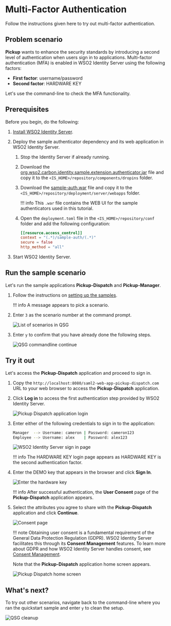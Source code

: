# Multi-Factor Authentication

Follow the instructions given here to try out multi-factor authentication.

## Problem scenario

**Pickup** wants to enhance the security standards by introducing a second level of authentication when users sign in to applications. Multi-factor authentication (MFA) is enabled in WSO2 Identity Server using the following factors:

- **First factor**: username/password
- **Second factor**: HARDWARE KEY

Let's use the command-line to check the MFA functionality.

## Prerequisites

Before you begin, do the following:

1. [Install WSO2 Identity Server]({{base_path}}/get-started/sample-use-cases/set-up/).
2. Deploy the sample authenticator dependency and its web application in WSO2 Identity Server.

    1. Stop the Identity Server if already running.
    2. Download the [org.wso2.carbon.identity.sample.extension.authenticator.jar](https://maven.wso2.org/nexus/content/groups/wso2-public/org/wso2/samples/is/org.wso2.carbon.identity.sample.extension.authenticators/4.5.2/org.wso2.carbon.identity.sample.extension.authenticators-4.5.2.jar) file and copy it to the `<IS_HOME>/repository/components/dropins` folder.
    3. Download the [sample-auth.war](https://github.com/wso2/samples-is/releases/download/v4.5.2/sample-auth.war) file and copy it to the `<IS_HOME>/repository/deployment/server/webapps` folder.  

        !!! info
            This `.war` file contains the WEB UI for the sample authenticators used in this tutorial.

    3. Open the `deployment.toml` file in the `<IS_HOME>/repository/conf` folder and add the following configuration:

        ```toml
        [[resource.access_control]]
        context = "(.*)/sample-auth/(.*)"
        secure = false
        http_method = "all" 
        ```

3. Start WSO2 Identity Server.

## Run the sample scenario

Let's run the sample applications **Pickup-Dispatch** and **Pickup-Manager**.

1. Follow the instructions on [setting up the samples]({{base_path}}/get-started/sample-use-cases/sample-scenario/#set-up-the-sample-apps/).

    !!! info
        A message appears to pick a scenario.

2. Enter `3` as the scenario number at the command prompt.
  
    ![List of scenarios in QSG]({{base_path}}/assets/img/get-started/qsg-configure-sso.png)

3. Enter `y` to confirm that you have already done the following steps.

    ![QSG commandline continue]({{base_path}}/assets/img/get-started/qsg-configure-setup.png)

## Try it out

Let's access the **Pickup-Dispatch** application and proceed to sign in.

1. Copy the `http://localhost:8080/saml2-web-app-pickup-dispatch.com` URL to your web browser to access the **Pickup-Dispatch** application.

2. Click **Log in** to access the first authentication step provided by WSO2 Identity Server.
  
    ![Pickup Dispatch application login]({{base_path}}/assets/img/get-started/qsg-sso-dispatch-login.png)

3. Enter either of the following credentials to sign in to the
    application:

    ``` bash
    Manager  --> Username: cameron | Password: cameron123
    Employee --> Username: alex    | Password: alex123 
    ```

    ![WSO2 Identity Server sign in page]({{base_path}}/assets/img/get-started/qsg-sso-login-credentials.png)

    !!! info
        The HARDWARE KEY login page appears as HARDWARE KEY is the second authentication factor.

4. Enter the DEMO key that appears in the browser and click **Sign In**.

    ![Enter the hardware key]({{base_path}}/assets/img/get-started/hardware-key.png)

    !!! info
        After successful authentication, the **User Consent** page of the **Pickup-Dispatch** application appears.

5. Select the attributes you agree to share with the **Pickup-Dispatch** application and click
    **Continue**.

    ![Consent page]({{base_path}}/assets/img/get-started/qsg-sso-consent.png)      

    !!! note
        Obtaining user consent is a fundamental requirement of the General Data Protection Regulation (GDPR). WSO2 Identity Server facilitates this through its **Consent Management** features. To learn more about GDPR and how WSO2 Identity Server
        handles consent, see [Consent Management]({{base_path}}/references/concepts/consent-management/).

     Note that the **Pickup-Dispatch** application home screen appears.

     ![Pickup Dispatch home screen]({{base_path}}/assets/img/get-started/qsg-sso-dispatch-home.png)

## What's next?

To try out other scenarios, navigate back to the command-line where you ran the quickstart sample and enter `y` to clean the setup.

![QSG cleanup]({{base_path}}/assets/img/get-started/qsg-sso-cleanup.png)
